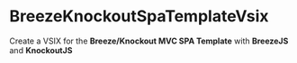 # BreezeKnockoutSpaTemplateVsix

Create a VSIX for the **Breeze/Knockout MVC SPA Template** with **BreezeJS** and **KnockoutJS**